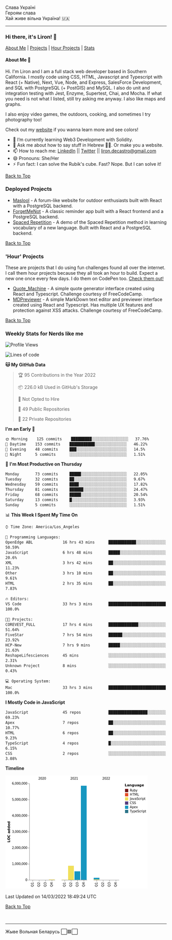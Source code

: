 Слава Україні <br />
Героям слава <br />
Хай живе вільна Україна! 🇺🇦 <br />

---
### Hi there, it's Liron! 👋
[About Me](#about) | [Projects](#projects) | [Hour Projects](#hourlies) | [Stats](#stats)

#### About Me 👧 <a name="about"></a>


Hi. I'm Liron and I am a full stack web developer based in Southern California. I mostly code using CSS, HTML, Javascript and Typescript with React (+ Native), Next, Vue, Node, and Express, SalesForce Development, and SQL with PostgreSQL (+ PostGIS) and MySQL. I also do unit and integration testing with Jest, Enzyme, Supertest, Chai, and Mocha. If what you need is not what I listed, still try asking me anyway. I also like maps and graphs. 

I also enjoy video games, the outdoors, cooking, and sometimes I try photography too!

Check out my [website](https://www.lirondc.com) if you wanna learn more and see colors! 


- 🌱 I’m currently learning Web3 Development with Solidity.
- 💬 Ask me about how to say stuff in Hebrew 🤌🏼. Or make you a website.
- 📫 How to reach me: [LinkedIn](https://www.linkedin.com/in/liron-de-castro/) || [Twitter](https://twitter.com/lirondecastro) || [liron.decastro@gmail.com](mailto:liron.decastro@gmail.com) 
- 😄 Pronouns: She/Her
- ⚡ Fun fact: I can solve the Rubik's cube. Fast? Nope. But I can solve it! 

[Back to Top](#about)

### Deployed Projects <a name="projects"></a>

- [Maslool](https://maslool.lirondc.com) - A forum-like website for outdoor enthusiasts built with React with a PostgreSQL backend. 
- [ForgetMeNot](https://forgetmenot.lirondc.com) - A classic reminder app built with a React frontend and a PostgreSQL backend.
- [Spaced Repetition](https://spacedrep.lirondc.com) - A demo of the Spaced Repetition method in learning vocabulary of a new language. Built with React and a PostgreSQL backend.

[Back to Top](#about)

### 'Hour' Projects <a name="hourlies"></a>
These are projects that I do using fun challenges found all over the internet. I call them hour projects because they all took an hour to build. Expect a new one once every few days. I do them on CodePen too. [Check them out!](https://codepen.io/lirondco)

- [Quote_Machine](https://quote-machine.lirondc.com/) - A simple quote generator interface created using React and Typescript. Challenge courtesy of FreeCodeCamp.
- [MDPreviewer](https://mdpreviewer.lirondc.com/) - A simple MarkDown text editor and previewer interface created using React and Typescript. Has multiple UX features and protection against XSS attacks. Challenge courtesy of FreeCodeCamp.

[Back to Top](#about)


### Weekly Stats for Nerds like me <a name="stats"></a>

<!--START_SECTION:waka-->
![Profile Views](http://img.shields.io/badge/Profile%20Views-0-blue)

![Lines of code](https://img.shields.io/badge/From%20Hello%20World%20I%27ve%20Written-7%20Million%20lines%20of%20code-blue)

**🐱 My GitHub Data** 

> 🏆 95 Contributions in the Year 2022
 > 
> 📦 226.0 kB Used in GitHub's Storage 
 > 
> 🚫 Not Opted to Hire
 > 
> 📜 49 Public Repositories 
 > 
> 🔑 22 Private Repositories  
 > 
**I'm an Early 🐤** 

```text
🌞 Morning    125 commits    █████████░░░░░░░░░░░░░░░░   37.76% 
🌆 Daytime    153 commits    ███████████░░░░░░░░░░░░░░   46.22% 
🌃 Evening    48 commits     ███░░░░░░░░░░░░░░░░░░░░░░   14.5% 
🌙 Night      5 commits      ░░░░░░░░░░░░░░░░░░░░░░░░░   1.51%

```
📅 **I'm Most Productive on Thursday** 

```text
Monday       73 commits     █████░░░░░░░░░░░░░░░░░░░░   22.05% 
Tuesday      32 commits     ██░░░░░░░░░░░░░░░░░░░░░░░   9.67% 
Wednesday    59 commits     ████░░░░░░░░░░░░░░░░░░░░░   17.82% 
Thursday     81 commits     ██████░░░░░░░░░░░░░░░░░░░   24.47% 
Friday       68 commits     █████░░░░░░░░░░░░░░░░░░░░   20.54% 
Saturday     13 commits     █░░░░░░░░░░░░░░░░░░░░░░░░   3.93% 
Sunday       5 commits      ░░░░░░░░░░░░░░░░░░░░░░░░░   1.51%

```


📊 **This Week I Spent My Time On** 

```text
⌚︎ Time Zone: America/Los_Angeles

💬 Programming Languages: 
OpenEdge ABL             16 hrs 43 mins      ████████████░░░░░░░░░░░░░   50.59% 
JavaScript               6 hrs 48 mins       █████░░░░░░░░░░░░░░░░░░░░   20.6% 
XML                      3 hrs 42 mins       ██░░░░░░░░░░░░░░░░░░░░░░░   11.23% 
Other                    3 hrs 10 mins       ██░░░░░░░░░░░░░░░░░░░░░░░   9.61% 
HTML                     2 hrs 35 mins       ██░░░░░░░░░░░░░░░░░░░░░░░   7.83%

🔥 Editors: 
VS Code                  33 hrs 3 mins       █████████████████████████   100.0%

🐱‍💻 Projects: 
COREVEST_FULL            17 hrs 4 mins       █████████████░░░░░░░░░░░░   51.64% 
FiveStar                 7 hrs 54 mins       ██████░░░░░░░░░░░░░░░░░░░   23.92% 
HCP-New                  7 hrs 9 mins        █████░░░░░░░░░░░░░░░░░░░░   21.63% 
ReshapeLifesciences      45 mins             ░░░░░░░░░░░░░░░░░░░░░░░░░   2.31% 
Unknown Project          8 mins              ░░░░░░░░░░░░░░░░░░░░░░░░░   0.43%

💻 Operating System: 
Mac                      33 hrs 3 mins       █████████████████████████   100.0%

```

**I Mostly Code in JavaScript** 

```text
JavaScript               45 repos            █████████████████░░░░░░░░   69.23% 
Apex                     7 repos             ██░░░░░░░░░░░░░░░░░░░░░░░   10.77% 
HTML                     6 repos             ██░░░░░░░░░░░░░░░░░░░░░░░   9.23% 
TypeScript               4 repos             █░░░░░░░░░░░░░░░░░░░░░░░░   6.15% 
CSS                      2 repos             ░░░░░░░░░░░░░░░░░░░░░░░░░   3.08%

```


**Timeline**

![Chart not found](https://raw.githubusercontent.com/lirondco/lirondco/main/charts/bar_graph.png) 


 Last Updated on 14/03/2022 18:49:24 UTC
<!--END_SECTION:waka-->

[Back to Top](#about)

<br />

---

Жыве Вольная Беларусь ⬜️🟥⬜️
